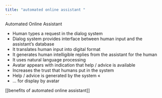 ```yaml
---
title: "automated online assistant "
--- 
```

Automated Online Assistant
- Human types a request in the dialog system
- Dialog system provides interface between human input and the assistant’s database
- It translates human input into digital format
- It generates human intelligible replies from the assistant for the human
- It uses natural language processing
- Avatar appears with indication that help / advice is available
- Increases the trust that humans put in the system
- Help / advice is generated by the system «
- ... for display by avatar

[[benefits of automated online assistant]]